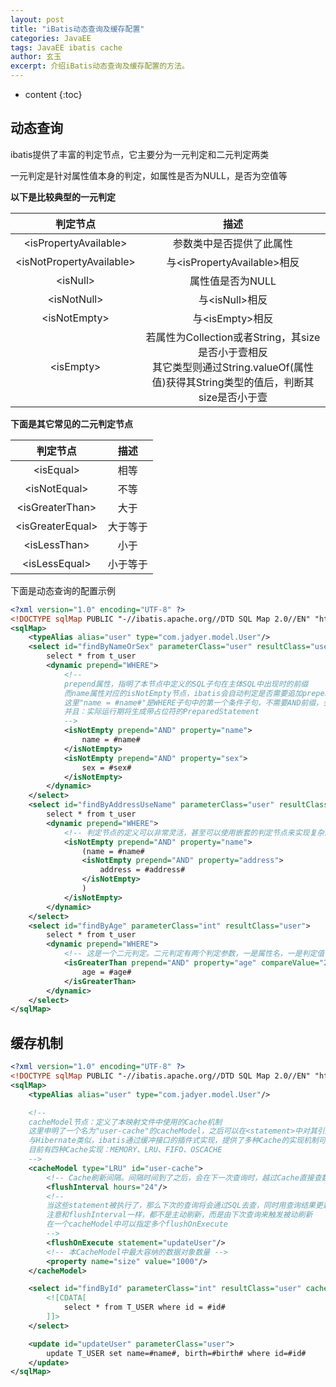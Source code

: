 ```yaml
---
layout: post
title: "iBatis动态查询及缓存配置"
categories: JavaEE
tags: JavaEE ibatis cache
author: 玄玉
excerpt: 介绍iBatis动态查询及缓存配置的方法。
---
```


* content
{:toc}


## 动态查询

ibatis提供了丰富的判定节点，它主要分为一元判定和二元判定两类

一元判定是针对属性值本身的判定，如属性是否为NULL，是否为空值等

**以下是比较典型的一元判定**

| 判定节点 | 描述 |
|:------------------------------:|:--------------------------------:|
| &lt;isPropertyAvailable&gt;    | 参数类中是否提供了此属性            |
| &lt;isNotPropertyAvailable&gt; | 与&lt;isPropertyAvailable&gt;相反 |
| &lt;isNull&gt;                 | 属性值是否为NULL                   |
| &lt;isNotNull&gt;              | 与&lt;isNull&gt;相反              |
| &lt;isNotEmpty&gt;             | 与&lt;isEmpty&gt;相反             |
| &lt;isEmpty&gt;                | 若属性为Collection或者String，其size是否小于壹相反<br>其它类型则通过String.valueOf(属性值)获得其String类型的值后，判断其size是否小于壹 |

**下面是其它常见的二元判定节点**

| 判定节点 | 描述 |
|:----------------------:|:-------:|
| &lt;isEqual&gt;        | 相等     |
| &lt;isNotEqual&gt;     | 不等     |
| &lt;isGreaterThan&gt;  | 大于     |
| &lt;isGreaterEqual&gt; | 大于等于 |
| &lt;isLessThan&gt;     | 小于    |
| &lt;isLessEqual&gt;    | 小于等于 |

下面是动态查询的配置示例

```xml
<?xml version="1.0" encoding="UTF-8" ?>
<!DOCTYPE sqlMap PUBLIC "-//ibatis.apache.org//DTD SQL Map 2.0//EN" "http://ibatis.apache.org/dtd/sql-map-2.dtd">
<sqlMap>
    <typeAlias alias="user" type="com.jadyer.model.User"/>
    <select id="findByNameOrSex" parameterClass="user" resultClass="user">
        select * from t_user
        <dynamic prepend="WHERE">
            <!--
            prepend属性，指明了本节点中定义的SQL子句在主体SQL中出现时的前缀
            而name属性对应的isNotEmpty节点，ibatis会自动判定是否需要追加prepend前缀
            这里"name = #name#"是WHERE子句中的第一个条件子句，不需要AND前缀，会自动省略
            并且：实际运行期将生成带占位符的PreparedStatement
            -->
            <isNotEmpty prepend="AND" property="name">
                name = #name#
            </isNotEmpty>
            <isNotEmpty prepend="AND" property="sex">
                sex = #sex#
            </isNotEmpty>
        </dynamic>
    </select>
    <select id="findByAddressUseName" parameterClass="user" resultClass="user">
        select * from t_user
        <dynamic prepend="WHERE">
            <!-- 判定节点的定义可以非常灵活，甚至可以使用嵌套的判定节点来实现复杂的动态映射 -->
            <isNotEmpty prepend="AND" property="name">
                (name = #name#
                <isNotEmpty prepend="AND" property="address">
                    address = #address#
                </isNotEmpty>
                )
            </isNotEmpty>
        </dynamic>
    </select>
    <select id="findByAge" parameterClass="int" resultClass="user">
        select * from t_user
        <dynamic prepend="WHERE">
            <!-- 这是一个二元判定。二元判定有两个判定参数，一是属性名，一是判定值 -->
            <isGreaterThan prepend="AND" property="age" compareValue="22">
                age = #age#
            </isGreaterThan>
        </dynamic>
    </select>
</sqlMap>
```

## 缓存机制

```xml
<?xml version="1.0" encoding="UTF-8" ?>
<!DOCTYPE sqlMap PUBLIC "-//ibatis.apache.org//DTD SQL Map 2.0//EN" "http://ibatis.apache.org/dtd/sql-map-2.dtd">
<sqlMap>
    <typeAlias alias="user" type="com.jadyer.model.User"/>

    <!--
    cacheModel节点：定义了本映射文件中使用的Cache机制
    这里申明了一个名为"user-cache"的cacheModel，之后可以在<statement>中对其引用
    与Hibernate类似，ibatis通过缓冲接口的插件式实现，提供了多种Cache的实现机制可供选择
    目前有四种Cache实现：MEMORY、LRU、FIFO、OSCACHE
    -->
    <cacheModel type="LRU" id="user-cache">
        <!-- Cache刷新间隔。间隔时间到了之后，会在下一次查询时，越过Cache直接查数据库，然后才更新Cache -->
        <flushInterval hours="24"/>
        <!--
        当这些statement被执行了，那么下次的查询将会通过SQL去查，同时用查询结果更新Cache
        注意和flushInterval一样，都不是主动刷新，而是由下次查询来触发被动刷新
        在一个cacheModel中可以指定多个flushOnExecute
        -->
        <flushOnExecute statement="updateUser"/>
        <!-- 本CacheModel中最大容纳的数据对象数量 -->
        <property name="size" value="1000"/>
    </cacheModel>

    <select id="findById" parameterClass="int" resultClass="user" cacheModel="user-cache">
        <![CDATA[
            select * from T_USER where id = #id#
        ]]>
    </select>

    <update id="updateUser" parameterClass="user">
        update T_USER set name=#name#, birth=#birth# where id=#id#
    </update>
</sqlMap>
```